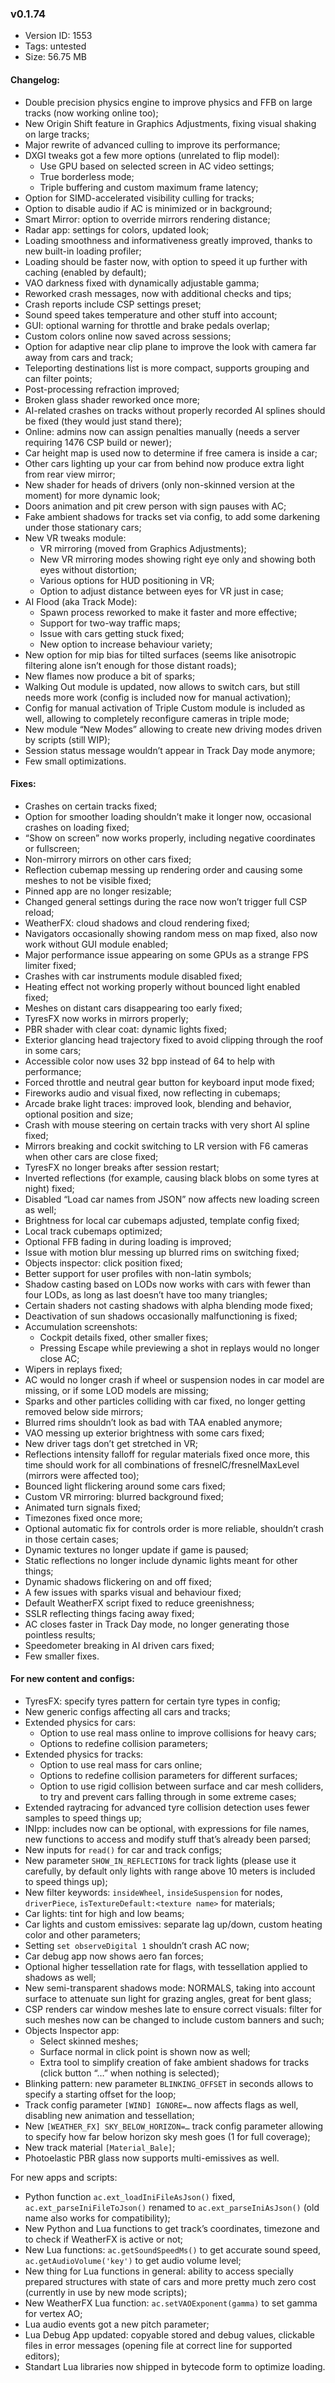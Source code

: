 ### v0.1.74

*   Version ID: 1553
*   Tags: untested
*   Size: 56.75 MB

#### Changelog:

*   Double precision physics engine to improve physics and FFB on large tracks (now working online too);
*   New Origin Shift feature in Graphics Adjustments, fixing visual shaking on large tracks;
*   Major rewrite of advanced culling to improve its performance;
*   DXGI tweaks got a few more options (unrelated to flip model):
    *   Use GPU based on selected screen in AC video settings;
    *   True borderless mode;
    *   Triple buffering and custom maximum frame latency;
*   Option for SIMD-accelerated visibility culling for tracks;
*   Option to disable audio if AC is minimized or in background;
*   Smart Mirror: option to override mirrors rendering distance;
*   Radar app: settings for colors, updated look;
*   Loading smoothness and informativeness greatly improved, thanks to new built-in loading profiler;
*   Loading should be faster now, with option to speed it up further with caching (enabled by default);
*   VAO darkness fixed with dynamically adjustable gamma;
*   Reworked crash messages, now with additional checks and tips;
*   Crash reports include CSP settings preset;
*   Sound speed takes temperature and other stuff into account;
*   GUI: optional warning for throttle and brake pedals overlap;
*   Custom colors online now saved across sessions;
*   Option for adaptive near clip plane to improve the look with camera far away from cars and track;
*   Teleporting destinations list is more compact, supports grouping and can filter points;
*   Post-processing refraction improved;
*   Broken glass shader reworked once more;
*   AI-related crashes on tracks without properly recorded AI splines should be fixed (they would just stand there);
*   Online: admins now can assign penalties manually (needs a server requiring 1476 CSP build or newer);
*   Car height map is used now to determine if free camera is inside a car;
*   Other cars lighting up your car from behind now produce extra light from rear view mirror;
*   New shader for heads of drivers (only non-skinned version at the moment) for more dynamic look;
*   Doors animation and pit crew person with sign pauses with AC;
*   Fake ambient shadows for tracks set via config, to add some darkening under those stationary cars;
*   New VR tweaks module:
    *   VR mirroring (moved from Graphics Adjustments);
    *   New VR mirroring modes showing right eye only and showing both eyes without distortion;
    *   Various options for HUD positioning in VR;
    *   Option to adjust distance between eyes for VR just in case;
*   AI Flood (aka Track Mode):
    *   Spawn process reworked to make it faster and more effective;
    *   Support for two-way traffic maps;
    *   Issue with cars getting stuck fixed;
    *   New option to increase behaviour variety;
*   New option for mip bias for tilted surfaces (seems like anisotropic filtering alone isn’t enough for those distant roads);
*   New flames now produce a bit of sparks;
*   Walking Out module is updated, now allows to switch cars, but still needs more work (config is included now for manual activation);
*   Config for manual activation of Triple Custom module is included as well, allowing to completely reconfigure cameras in triple mode;
*   New module “New Modes” allowing to create new driving modes driven by scripts (still WIP);
*   Session status message wouldn’t appear in Track Day mode anymore;
*   Few small optimizations.

#### Fixes:

*   Crashes on certain tracks fixed;
*   Option for smoother loading shouldn’t make it longer now, occasional crashes on loading fixed;
*   “Show on screen” now works properly, including negative coordinates or fullscreen;
*   Non-mirrory mirrors on other cars fixed;
*   Reflection cubemap messing up rendering order and causing some meshes to not be visible fixed;
*   Pinned app are no longer resizable;
*   Changed general settings during the race now won’t trigger full CSP reload;
*   WeatherFX: cloud shadows and cloud rendering fixed;
*   Navigators occasionally showing random mess on map fixed, also now work without GUI module enabled;
*   Major performance issue appearing on some GPUs as a strange FPS limiter fixed;
*   Crashes with car instruments module disabled fixed;
*   Heating effect not working properly without bounced light enabled fixed;
*   Meshes on distant cars disappearing too early fixed;
*   TyresFX now works in mirrors properly;
*   PBR shader with clear coat: dynamic lights fixed;
*   Exterior glancing head trajectory fixed to avoid clipping through the roof in some cars;
*   Accessible color now uses 32 bpp instead of 64 to help with performance;
*   Forced throttle and neutral gear button for keyboard input mode fixed;
*   Fireworks audio and visual fixed, now reflecting in cubemaps;
*   Arcade brake light traces: improved look, blending and behavior, optional position and size;
*   Crash with mouse steering on certain tracks with very short AI spline fixed;
*   Mirrors breaking and cockit switching to LR version with F6 cameras when other cars are close fixed;
*   TyresFX no longer breaks after session restart;
*   Inverted reflections (for example, causing black blobs on some tyres at night) fixed;
*   Disabled “Load car names from JSON” now affects new loading screen as well;
*   Brightness for local car cubemaps adjusted, template config fixed;
*   Local track cubemaps optimized;
*   Optional FFB fading in during loading is improved;
*   Issue with motion blur messing up blurred rims on switching fixed;
*   Objects inspector: click position fixed;
*   Better support for user profiles with non-latin symbols;
*   Shadow casting based on LODs now works with cars with fewer than four LODs, as long as last doesn’t have too many triangles;
*   Certain shaders not casting shadows with alpha blending mode fixed;
*   Deactivation of sun shadows occasionally malfunctioning is fixed;
*   Accumulation screenshots:
    *   Cockpit details fixed, other smaller fixes;
    *   Pressing Escape while previewing a shot in replays would no longer close AC;
*   Wipers in replays fixed;
*   AC would no longer crash if wheel or suspension nodes in car model are missing, or if some LOD models are missing;
*   Sparks and other particles colliding with car fixed, no longer getting removed below side mirrors;
*   Blurred rims shouldn’t look as bad with TAA enabled anymore;
*   VAO messing up exterior brightness with some cars fixed;
*   New driver tags don’t get stretched in VR;
*   Reflections intensity falloff for regular materials fixed once more, this time should work for all combinations of fresnelC/fresnelMaxLevel (mirrors were affected too);
*   Bounced light flickering around some cars fixed;
*   Custom VR mirroring: blurred background fixed;
*   Animated turn signals fixed;
*   Timezones fixed once more;
*   Optional automatic fix for controls order is more reliable, shouldn’t crash in those certain cases;
*   Dynamic textures no longer update if game is paused;
*   Static reflections no longer include dynamic lights meant for other things;
*   Dynamic shadows flickering on and off fixed;
*   A few issues with sparks visual and behaviour fixed;
*   Default WeatherFX script fixed to reduce greenishness;
*   SSLR reflecting things facing away fixed;
*   AC closes faster in Track Day mode, no longer generating those pointless results;
*   Speedometer breaking in AI driven cars fixed;
*   Few smaller fixes.

#### For new content and configs:

*   TyresFX: specify tyres pattern for certain tyre types in config;
*   New generic configs affecting all cars and tracks;
*   Extended physics for cars:
    *   Option to use real mass online to improve collisions for heavy cars;
    *   Options to redefine collision parameters;
*   Extended physics for tracks:
    *   Option to use real mass for cars online;
    *   Options to redefine collision parameters for different surfaces;
    *   Option to use rigid collision between surface and car mesh colliders, to try and prevent cars falling through in some extreme cases;
*   Extended raytracing for advanced tyre collision detection uses fewer samples to speed things up;
*   INIpp: includes now can be optional, with expressions for file names, new functions to access and modify stuff that’s already been parsed;
*   New inputs for `read()` for car and track configs;
*   New parameter `SHOW_IN_REFLECTIONS` for track lights (please use it carefully, by default only lights with range above 10 meters is included to speed things up);
*   New filter keywords: `insideWheel`, `insideSuspension` for nodes, `driverPiece`, `isTextureDefault:<texture name>` for materials;
*   Car lights: tint for high and low beams;
*   Car lights and custom emissives: separate lag up/down, custom heating color and other parameters;
*   Setting `set observeDigital 1` shouldn’t crash AC now;
*   Car debug app now shows aero fan forces;
*   Optional higher tessellation rate for flags, with tessellation applied to shadows as well;
*   New semi-transparent shadows mode: NORMALS, taking into account surface to attenuate sun light for grazing angles, great for bent glass;
*   CSP renders car window meshes late to ensure correct visuals: filter for such meshes now can be changed to include custom banners and such;
*   Objects Inspector app:
    *   Select skinned meshes;
    *   Surface normal in click point is shown now as well;
    *   Extra tool to simplify creation of fake ambient shadows for tracks (click button “…” when nothing is selected);
*   Blinking pattern: new parameter `BLINKING_OFFSET` in seconds allows to specify a starting offset for the loop;
*   Track config parameter `[WIND] IGNORE=…` now affects flags as well, disabling new animation and tessellation;
*   New `[WEATHER_FX] SKY_BELOW_HORIZON=…` track config parameter allowing to specify how far below horizon sky mesh goes (1 for full coverage);
*   New track material `[Material_Bale]`;
*   Photoelastic PBR glass now supports multi-emissives as well.

For new apps and scripts:

*   Python function `ac.ext_loadIniFileAsJson()` fixed, `ac.ext_parseIniFileToJson()` renamed to `ac.ext_parseIniAsJson()` (old name also works for compatibility);
*   New Python and Lua functions to get track’s coordinates, timezone and to check if WeatherFX is active or not;
*   New Lua functions: `ac.getSoundSpeedMs()` to get accurate sound speed, `ac.getAudioVolume('key')` to get audio volume level;
*   New thing for Lua functions in general: ability to access specially prepared structures with state of cars and more pretty much zero cost (currently in use by new mode scripts);
*   New WeatherFX Lua function: `ac.setVAOExponent(gamma)` to set gamma for vertex AO;
*   Lua audio events got a new pitch parameter;
*   Lua Debug App updated: copyable stored and debug values, clickable files in error messages (opening file at correct line for supported editors);
*   Standart Lua libraries now shipped in bytecode form to optimize loading.
